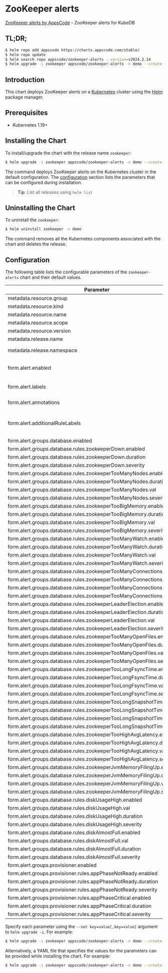 # ZooKeeper alerts

[ZooKeeper alerts by AppsCode](https://github.com/appscode/alerts) - ZooKeeper alerts for KubeDB

## TL;DR;

```bash
$ helm repo add appscode https://charts.appscode.com/stable/
$ helm repo update
$ helm search repo appscode/zookeeper-alerts --version=v2024.2.14
$ helm upgrade -i zookeeper appscode/zookeeper-alerts -n demo --create-namespace --version=v2024.2.14
```

## Introduction

This chart deploys ZooKeeper alerts on a [Kubernetes](http://kubernetes.io) cluster using the [Helm](https://helm.sh) package manager.

## Prerequisites

- Kubernetes 1.19+

## Installing the Chart

To install/upgrade the chart with the release name `zookeeper`:

```bash
$ helm upgrade -i zookeeper appscode/zookeeper-alerts -n demo --create-namespace --version=v2024.2.14
```

The command deploys ZooKeeper alerts on the Kubernetes cluster in the default configuration. The [configuration](#configuration) section lists the parameters that can be configured during installation.

> **Tip**: List all releases using `helm list`

## Uninstalling the Chart

To uninstall the `zookeeper`:

```bash
$ helm uninstall zookeeper -n demo
```

The command removes all the Kubernetes components associated with the chart and deletes the release.

## Configuration

The following table lists the configurable parameters of the `zookeeper-alerts` chart and their default values.

|                               Parameter                                |                  Description                  |                     Default                      |
|------------------------------------------------------------------------|-----------------------------------------------|--------------------------------------------------|
| metadata.resource.group                                                |                                               | <code>kubedb.com</code>                          |
| metadata.resource.kind                                                 |                                               | <code>ZooKeeper</code>                           |
| metadata.resource.name                                                 |                                               | <code>zookeepers</code>                          |
| metadata.resource.scope                                                |                                               | <code>Namespaced</code>                          |
| metadata.resource.version                                              |                                               | <code>v1alpha2</code>                            |
| metadata.release.name                                                  | Release name                                  | <code>""</code>                                  |
| metadata.release.namespace                                             | Release namespace                             | <code>""</code>                                  |
| form.alert.enabled                                                     | # Enable PrometheusRule alerts                | <code>warning</code>                             |
| form.alert.labels                                                      | # Labels for default rules                    | <code>{"release":"kube-prometheus-stack"}</code> |
| form.alert.annotations                                                 | # Annotations for default rules               | <code>{}</code>                                  |
| form.alert.additionalRuleLabels                                        | # Additional labels for PrometheusRule alerts | <code>{}</code>                                  |
| form.alert.groups.database.enabled                                     |                                               | <code>warning</code>                             |
| form.alert.groups.database.rules.zookeeperDown.enabled                 |                                               | <code>true</code>                                |
| form.alert.groups.database.rules.zookeeperDown.duration                |                                               | <code>"1m"</code>                                |
| form.alert.groups.database.rules.zookeeperDown.severity                |                                               | <code>critical</code>                            |
| form.alert.groups.database.rules.zookeeperTooManyNodes.enabled         |                                               | <code>true</code>                                |
| form.alert.groups.database.rules.zookeeperTooManyNodes.duration        |                                               | <code>"1m"</code>                                |
| form.alert.groups.database.rules.zookeeperTooManyNodes.val             |                                               | <code>1000000</code>                             |
| form.alert.groups.database.rules.zookeeperTooManyNodes.severity        |                                               | <code>warning</code>                             |
| form.alert.groups.database.rules.zookeeperTooBigMemory.enabled         |                                               | <code>true</code>                                |
| form.alert.groups.database.rules.zookeeperTooBigMemory.duration        |                                               | <code>"1m"</code>                                |
| form.alert.groups.database.rules.zookeeperTooBigMemory.val             |                                               | <code>1</code>                                   |
| form.alert.groups.database.rules.zookeeperTooBigMemory.severity        |                                               | <code>warning</code>                             |
| form.alert.groups.database.rules.zookeeperTooManyWatch.enabled         |                                               | <code>true</code>                                |
| form.alert.groups.database.rules.zookeeperTooManyWatch.duration        |                                               | <code>"1m"</code>                                |
| form.alert.groups.database.rules.zookeeperTooManyWatch.val             |                                               | <code>10000</code>                               |
| form.alert.groups.database.rules.zookeeperTooManyWatch.severity        |                                               | <code>warning</code>                             |
| form.alert.groups.database.rules.zookeeperTooManyConnections.enabled   |                                               | <code>true</code>                                |
| form.alert.groups.database.rules.zookeeperTooManyConnections.duration  |                                               | <code>"1m"</code>                                |
| form.alert.groups.database.rules.zookeeperTooManyConnections.val       |                                               | <code>60</code>                                  |
| form.alert.groups.database.rules.zookeeperTooManyConnections.severity  |                                               | <code>warning</code>                             |
| form.alert.groups.database.rules.zookeeperLeaderElection.enabled       |                                               | <code>true</code>                                |
| form.alert.groups.database.rules.zookeeperLeaderElection.duration      |                                               | <code>"1m"</code>                                |
| form.alert.groups.database.rules.zookeeperLeaderElection.val           |                                               | <code>0</code>                                   |
| form.alert.groups.database.rules.zookeeperLeaderElection.severity      |                                               | <code>warning</code>                             |
| form.alert.groups.database.rules.zookeeperTooManyOpenFiles.enabled     |                                               | <code>true</code>                                |
| form.alert.groups.database.rules.zookeeperTooManyOpenFiles.duration    |                                               | <code>"1m"</code>                                |
| form.alert.groups.database.rules.zookeeperTooManyOpenFiles.val         |                                               | <code>300</code>                                 |
| form.alert.groups.database.rules.zookeeperTooManyOpenFiles.severity    |                                               | <code>warning</code>                             |
| form.alert.groups.database.rules.zookeeperTooLongFsyncTime.enabled     |                                               | <code>true</code>                                |
| form.alert.groups.database.rules.zookeeperTooLongFsyncTime.duration    |                                               | <code>"1m"</code>                                |
| form.alert.groups.database.rules.zookeeperTooLongFsyncTime.val         |                                               | <code>100</code>                                 |
| form.alert.groups.database.rules.zookeeperTooLongFsyncTime.severity    |                                               | <code>warning</code>                             |
| form.alert.groups.database.rules.zookeeperTooLongSnapshotTime.enabled  |                                               | <code>true</code>                                |
| form.alert.groups.database.rules.zookeeperTooLongSnapshotTime.duration |                                               | <code>"1m"</code>                                |
| form.alert.groups.database.rules.zookeeperTooLongSnapshotTime.val      |                                               | <code>100</code>                                 |
| form.alert.groups.database.rules.zookeeperTooLongSnapshotTime.severity |                                               | <code>warning</code>                             |
| form.alert.groups.database.rules.zookeeperTooHighAvgLatency.enabled    |                                               | <code>true</code>                                |
| form.alert.groups.database.rules.zookeeperTooHighAvgLatency.duration   |                                               | <code>"1m"</code>                                |
| form.alert.groups.database.rules.zookeeperTooHighAvgLatency.val        |                                               | <code>100</code>                                 |
| form.alert.groups.database.rules.zookeeperTooHighAvgLatency.severity   |                                               | <code>warning</code>                             |
| form.alert.groups.database.rules.zookeeperJvmMemoryFilingUp.enabled    |                                               | <code>true</code>                                |
| form.alert.groups.database.rules.zookeeperJvmMemoryFilingUp.duration   |                                               | <code>"1m"</code>                                |
| form.alert.groups.database.rules.zookeeperJvmMemoryFilingUp.val        |                                               | <code>0.8</code>                                 |
| form.alert.groups.database.rules.zookeeperJvmMemoryFilingUp.severity   |                                               | <code>warning</code>                             |
| form.alert.groups.database.rules.diskUsageHigh.enabled                 |                                               | <code>true</code>                                |
| form.alert.groups.database.rules.diskUsageHigh.val                     |                                               | <code>80</code>                                  |
| form.alert.groups.database.rules.diskUsageHigh.duration                |                                               | <code>"1m"</code>                                |
| form.alert.groups.database.rules.diskUsageHigh.severity                |                                               | <code>warning</code>                             |
| form.alert.groups.database.rules.diskAlmostFull.enabled                |                                               | <code>true</code>                                |
| form.alert.groups.database.rules.diskAlmostFull.val                    |                                               | <code>95</code>                                  |
| form.alert.groups.database.rules.diskAlmostFull.duration               |                                               | <code>"1m"</code>                                |
| form.alert.groups.database.rules.diskAlmostFull.severity               |                                               | <code>critical</code>                            |
| form.alert.groups.provisioner.enabled                                  |                                               | <code>warning</code>                             |
| form.alert.groups.provisioner.rules.appPhaseNotReady.enabled           |                                               | <code>true</code>                                |
| form.alert.groups.provisioner.rules.appPhaseNotReady.duration          |                                               | <code>"1m"</code>                                |
| form.alert.groups.provisioner.rules.appPhaseNotReady.severity          |                                               | <code>critical</code>                            |
| form.alert.groups.provisioner.rules.appPhaseCritical.enabled           |                                               | <code>true</code>                                |
| form.alert.groups.provisioner.rules.appPhaseCritical.duration          |                                               | <code>"15m"</code>                               |
| form.alert.groups.provisioner.rules.appPhaseCritical.severity          |                                               | <code>warning</code>                             |


Specify each parameter using the `--set key=value[,key=value]` argument to `helm upgrade -i`. For example:

```bash
$ helm upgrade -i zookeeper appscode/zookeeper-alerts -n demo --create-namespace --version=v2024.2.14 --set metadata.resource.group=kubedb.com
```

Alternatively, a YAML file that specifies the values for the parameters can be provided while
installing the chart. For example:

```bash
$ helm upgrade -i zookeeper appscode/zookeeper-alerts -n demo --create-namespace --version=v2024.2.14 --values values.yaml
```
